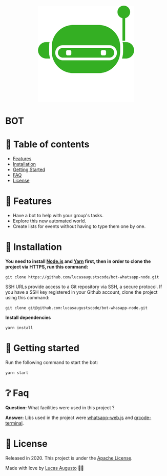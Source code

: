 <p align="center">
    <img src=".github/logo.svg" width="300">
</p>

# BOT

# 📌 Table of contents
* [Features](#🚀-Features)
* [Installation](#👷-Installation)
* [Getting Started](#🏃-Getting-started)
* [FAQ](#❔-Faq)
* [License](#📕-License)

# 🚀 Features
* Have a bot to help with your group's tasks.
* Explore this new automated world.
* Create lists for events without having to type them one by one.
# 👷 Installation
**You need to install [Node.js](https://nodejs.org/en/download/) and [Yarn](https://yarnpkg.com/) first, then in order to clone the project via HTTPS, run this command:**

```git clone https://github.com/lucasaugustscode/bot-whatsapp-node.git```

SSH URLs provide access to a Git repository via SSH, a secure protocol. If you have a SSH key registered in your Github account, clone the project using this command:

```git clone git@github.com:lucasaugustscode/bot-whasapp-node.git```

**Install dependencies**

```yarn install```

# 🏃 Getting started
Run the following command to start the bot:

```yarn start```
# ❔ Faq
**Question:** What facilities were used in this project ?

**Answer:** Libs used in the project were [whatsapp-web.js](https://pedroslopez.me/whatsapp-web.js/) and  [qrcode-terminal](https://github.com/gtanner/qrcode-terminal).
# 📕 License
Released in 2020.
This project is under the [Apache License](https://github.com/lucasaugustscode/bot-whatsapp-node/blob/master/LICENSE).

Made with love by [Lucas Augusto](https://github.com/lucasaugustscode) 🧡🚀